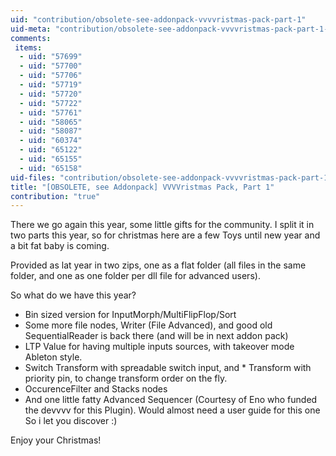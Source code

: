 ```yaml
---
uid: "contribution/obsolete-see-addonpack-vvvvristmas-pack-part-1"
uid-meta: "contribution/obsolete-see-addonpack-vvvvristmas-pack-part-1-meta"
comments: 
 items: 
  - uid: "57699"
  - uid: "57700"
  - uid: "57706"
  - uid: "57719"
  - uid: "57720"
  - uid: "57722"
  - uid: "57761"
  - uid: "58065"
  - uid: "58087"
  - uid: "60374"
  - uid: "65122"
  - uid: "65155"
  - uid: "65158"
uid-files: "contribution/obsolete-see-addonpack-vvvvristmas-pack-part-1-files"
title: "[OBSOLETE, see Addonpack] VVVVristmas Pack, Part 1"
contribution: "true"
---
```


There we go again this year, some little gifts for the community. I split it in two parts this year, so for christmas here are a few Toys until new year and a bit fat baby is coming.

Provided as lat year in two zips, one as a flat folder (all files in the same folder, and one as one folder per dll file for advanced users).

So what do we have this year?
* Bin sized version for InputMorph/MultiFlipFlop/Sort
* Some more file nodes, Writer (File Advanced), and good old SequentialReader is back there (and will be in next addon pack)
* LTP Value for having multiple inputs sources, with takeover mode Ableton style.
* Switch Transform with spreadable switch input, and * Transform with priority pin, to change transform order on the fly.
* OccurenceFilter and Stacks nodes
* And one little fatty Advanced Sequencer (Courtesy of Eno who funded the devvvv for this Plugin). Would almost need a user guide for this one So i let you discover :)

Enjoy your Christmas!



